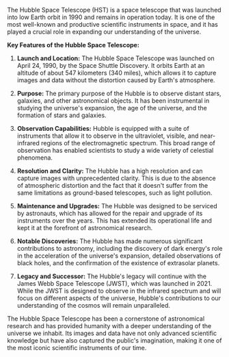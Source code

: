 The Hubble Space Telescope (HST) is a space telescope that was launched into low Earth orbit in 1990 and remains in operation today. It is one of the most well-known and productive scientific instruments in space, and it has played a crucial role in expanding our understanding of the universe.

**Key Features of the Hubble Space Telescope:**

1. **Launch and Location:** The Hubble Space Telescope was launched on April 24, 1990, by the Space Shuttle Discovery. It orbits Earth at an altitude of about 547 kilometers (340 miles), which allows it to capture images and data without the distortion caused by Earth's atmosphere.

2. **Purpose:** The primary purpose of the Hubble is to observe distant stars, galaxies, and other astronomical objects. It has been instrumental in studying the universe's expansion, the age of the universe, and the formation of stars and galaxies.

3. **Observation Capabilities:** Hubble is equipped with a suite of instruments that allow it to observe in the ultraviolet, visible, and near-infrared regions of the electromagnetic spectrum. This broad range of observation has enabled scientists to study a wide variety of celestial phenomena.

4. **Resolution and Clarity:** The Hubble has a high resolution and can capture images with unprecedented clarity. This is due to the absence of atmospheric distortion and the fact that it doesn't suffer from the same limitations as ground-based telescopes, such as light pollution.

5. **Maintenance and Upgrades:** The Hubble was designed to be serviced by astronauts, which has allowed for the repair and upgrade of its instruments over the years. This has extended its operational life and kept it at the forefront of astronomical research.

6. **Notable Discoveries:** The Hubble has made numerous significant contributions to astronomy, including the discovery of dark energy's role in the acceleration of the universe's expansion, detailed observations of black holes, and the confirmation of the existence of extrasolar planets.

7. **Legacy and Successor:** The Hubble's legacy will continue with the James Webb Space Telescope (JWST), which was launched in 2021. While the JWST is designed to observe in the infrared spectrum and will focus on different aspects of the universe, Hubble's contributions to our understanding of the cosmos will remain unparalleled.

The Hubble Space Telescope has been a cornerstone of astronomical research and has provided humanity with a deeper understanding of the universe we inhabit. Its images and data have not only advanced scientific knowledge but have also captured the public's imagination, making it one of the most iconic scientific instruments of our time.
